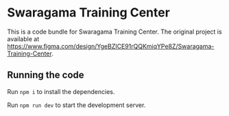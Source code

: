 
  # Swaragama Training Center

  This is a code bundle for Swaragama Training Center. The original project is available at https://www.figma.com/design/YgeBZICE91rQQKmiqYPe8Z/Swaragama-Training-Center.

  ## Running the code

  Run `npm i` to install the dependencies.

  Run `npm run dev` to start the development server.
  
